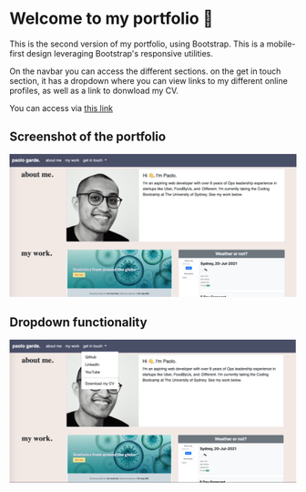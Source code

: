 # Welcome to my portfolio 👋

This is the second version of my portfolio, using Bootstrap. This is a mobile-first design leveraging Bootstrap's responsive utilities.

On the navbar you can access the different sections. on the get in touch section, it has a dropdown where you can view links to my different online profiles, as well as a link to donwload my CV.

You can access via [this link](https://rpgarde.github.io/paolo-garde-portfolio/)

## Screenshot of the portfolio
![Here's what it looks like](assets/images/portfolio-readme-v2-01.png)
## Dropdown functionality
![Navbar dropdown functionality via Bootstrap](assets/images/portfolio-readme-v2-02.png)